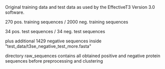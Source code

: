 Original training data and test data as used by the EffectiveT3 Version 3.0 software.

270 pos. training sequences / 2000 neg. training sequences

34 pos. test sequences / 34 neg. test sequences

plus additional 1429 negative sequences inside "test_data/t3se_negative_test_more.fasta"

directory raw_sequences contains all obtained positive and negative protein sequences before preprocessing and clustering
